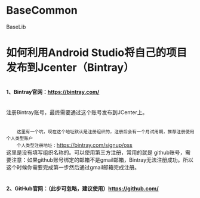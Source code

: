 # BaseCommon
BaseLib
# 如何利用Android Studio将自己的项目发布到Jcenter（Bintray）
<!--##### 一、准备工作-->
#### <br>1、Bintray官网：https://bintray.com/
<br>注册Bintray账号，最终需要通过这个账号发布到JCenter上。

<br>　　`这里有一个坑，现在这个地址默认是注册组织的，注册后会有一个月试用期，推荐注册使用个人类型账户`
<br>　　`个人类型注册地址：`https://bintray.com/signup/oss
<br>   这里是没有填写组织名称的。可以使用第三方注册，常用的就是 github账号，需要注意：如果github账号绑定的邮箱不是gmail邮箱，Bintray无法注册成功。所以这个时候你需要完成第一步然后通过gmail邮箱完成注册。
#### <br>2、GitHub官网：（此步可忽略，建议使用）https://github.com/
